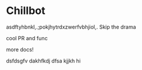 # Chillbot
asdftyhbnkl,.;pokjhytrdxzwerfvbhjiol,.
Skip the drama

cool PR and func

more docs!


dsfdsgfv
dakhfkdj
dfsa
kjjkh
hi
